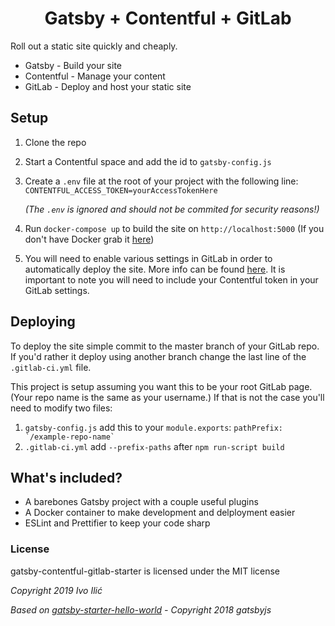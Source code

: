<h1 align="center">Gatsby + Contentful + GitLab</h1>
Roll out a static site quickly and cheaply.

- Gatsby - Build your site
- Contentful - Manage your content
- GitLab - Deploy and host your static site
## Setup
1. Clone the repo
2. Start a Contentful space and add the id to `gatsby-config.js`
3. Create a `.env` file at the root of your project with the following line: `CONTENTFUL_ACCESS_TOKEN=yourAccessTokenHere`

    _(The `.env` is ignored and should not be commited for security reasons!)_
4. Run `docker-compose up` to build the site on `http://localhost:5000` (If you don't have Docker grab it [here](https://www.docker.com/))
5. You will need to enable various settings in GitLab in order to automatically deploy the site. More info can be found [here](https://docs.gitlab.com/ce/ci/quick_start/README.html). It is important to note you will need to include your Contentful token in your GitLab settings.

## Deploying
To deploy the site simple commit to the master branch of your GitLab repo. If you'd rather it deploy using another branch change the last line of the `.gitlab-ci.yml` file.

This project is setup assuming you want this to be your root GitLab page. (Your repo name is the same as your username.) If that is not the case you'll need to modify two files:

1. `gatsby-config.js` add this to your `module.exports`: ```pathPrefix: `/example-repo-name` ```
2. `.gitlab-ci.yml` add ```--prefix-paths``` after `npm run-script build`

## What's included?
- A barebones Gatsby project with a couple useful plugins
- A Docker container to make development and delployment easier
- ESLint and Prettifier to keep your code sharp

### License
gatsby-contentful-gitlab-starter is licensed under the MIT license

_Copyright 2019 Ivo Ilić_

_Based on [gatsby-starter-hello-world](https://github.com/gatsbyjs/gatsby-starter-hello-world) - Copyright 2018 gatsbyjs_

